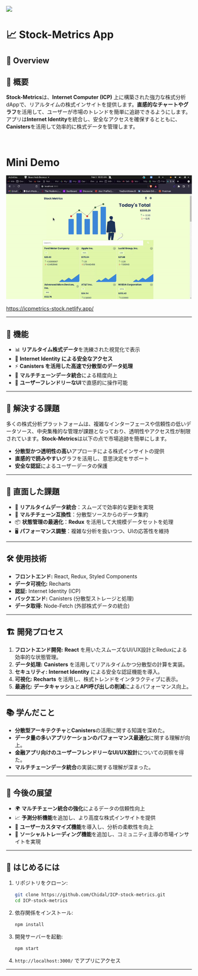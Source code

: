 ![](https://img.shields.io/badge/stock_metrics-green)

# 📈 Stock-Metrics App  

## 🚀 Overview  
## 🚀 概要  
**Stock-Metrics**は、**Internet Computer (ICP)** 上に構築された強力な株式分析dAppで、リアルタイムの株式インサイトを提供します。**直感的なチャートやグラフ**を活用して、ユーザーが市場のトレンドを簡単に追跡できるようにします。アプリは**Internet Identity**を統合し、安全なアクセスを確保するとともに、**Canisters**を活用して効率的に株式データを管理します。  

<br/>


# Mini Demo 

![](./src/images/demo.gif)



https://icpmetrics-stock.netlify.app/

---

## 🎯 機能  
- 📊 **リアルタイム株式データ**を洗練された視覚化で表示  
- 🔐 **Internet Identity による安全なアクセス**  
- ⚡ **Canisters を活用した高速で分散型のデータ処理**  
- 🔄 **マルチチェーンデータ統合**による精度向上  
- 🎨 **ユーザーフレンドリーなUI**で直感的に操作可能  

---

## 🛑 解決する課題  
多くの株式分析プラットフォームは、複雑なインターフェースや信頼性の低いデータソース、中央集権的な管理が課題となっており、透明性やアクセス性が制限されています。**Stock-Metrics**は以下の点で市場追跡を簡単にします。  
- **分散型かつ透明性の高い**アプローチによる株式インサイトの提供  
- **直感的で読みやすい**グラフを活用し、意思決定をサポート  
- **安全な認証**によるユーザーデータの保護  

---

## 🚧 直面した課題  
- 📡 **リアルタイムデータ統合**：スムーズで効率的な更新を実現  
- 🔄 **マルチチェーン互換性**：分散型ソースからのデータ集約  
- 📦 **状態管理の最適化**：**Redux** を活用して大規模データセットを処理  
- 🖥️ **パフォーマンス調整**：複雑な分析を扱いつつ、UIの応答性を維持  

---

## 🛠️ 使用技術  
- **フロントエンド:** React, Redux, Styled Components  
- **データ可視化:** Recharts  
- **認証:** Internet Identity (ICP)  
- **バックエンド:** Canisters (分散型ストレージと処理)  
- **データ取得:** Node-Fetch (外部株式データの統合)  

---

## 🏗️ 開発プロセス  
1. **フロントエンド開発:** **React** を用いたスムーズなUI/UX設計とReduxによる効率的な状態管理。  
2. **データ処理:** **Canisters** を活用してリアルタイムかつ分散型の計算を実装。  
3. **セキュリティ:** **Internet Identity** による安全な認証機能を導入。  
4. **可視化:** **Recharts** を活用し、株式トレンドをインタラクティブに表示。  
5. **最適化:** **データキャッシュ**と**API呼び出しの削減**によるパフォーマンス向上。  

---

## 📚 学んだこと  
- **分散型アーキテクチャ**と**Canisters**の活用に関する知識を深めた。  
- **データ量の多いアプリケーションのパフォーマンス最適化**に関する理解が向上。  
- **金融アプリ向けのユーザーフレンドリーなUI/UX設計**についての洞察を得た。  
- **マルチチェーンデータ統合**の実装に関する理解が深まった。  

---

## 🔮 今後の展望  
- 🌍 **マルチチェーン統合の強化**によるデータの信頼性向上  
- 📈 **予測分析機能**を追加し、より高度な株式インサイトを提供  
- 🎨 **ユーザーカスタマイズ機能**を導入し、分析の柔軟性を向上  
- 🤝 **ソーシャルトレーディング機能**を追加し、コミュニティ主導の市場インサイトを実現  

---

## 🚀 はじめるには  
1. リポジトリをクローン:  
   ```bash
   git clone https://github.com/Chidal/ICP-stock-metrics.git
   cd ICP-stock-metrics
   ```
2. 依存関係をインストール:  
   ```bash
   npm install
   ```
3. 開発サーバーを起動:  
   ```bash
   npm start
   ```
4. `http://localhost:3000/` でアプリにアクセス  

---
